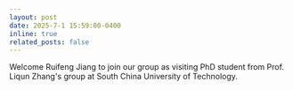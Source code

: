 ```yaml
---
layout: post
date: 2025-7-1 15:59:00-0400
inline: true
related_posts: false
---
```


Welcome Ruifeng Jiang to join our group as visiting PhD student from Prof. Liqun Zhang's group at South China University of Technology.